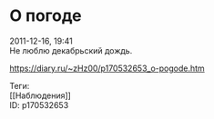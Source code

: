 О погоде
=========

   
 2011-12-16, 19:41   
  Не люблю декабрьский дождь.   
    
 <https://diary.ru/~zHz00/p170532653_o-pogode.htm>   
   
 Теги:   
 [[Наблюдения]]   
 ID: p170532653